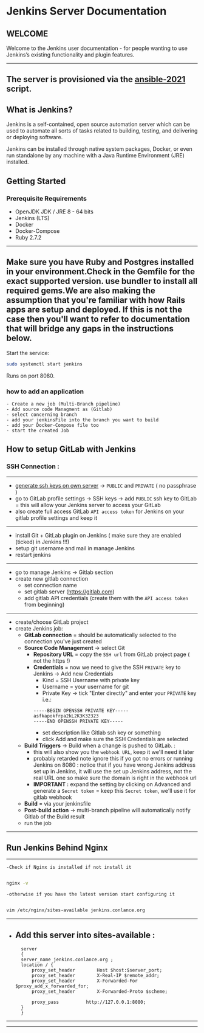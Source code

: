 # Jenkins Server Documentation

## WELCOME

Welcome to the Jenkins user documentation - for people wanting to use Jenkins’s existing functionality and plugin features.

---
The server is provisioned via the [ansible-2021](https://gitlab.conlance.org/devOps/ansible-2021) script.
---

## What is Jenkins?

Jenkins is a self-contained, open source automation server which can be used to automate all sorts of tasks related to building, testing, and delivering or deploying software.

Jenkins can be installed through native system packages, Docker, or even run standalone by any machine with a Java Runtime Environment (JRE) installed.



## Getting Started

### Prerequisite Requirements

- OpenJDK JDK / JRE 8 - 64 bits
- Jenkins (LTS)
- Docker
- Docker-Compose
- Ruby 2.7.2 

---
Make sure you have Ruby and Postgres installed in your environment.Check in the Gemfile for the exact supported version. use bundler to install all required gems.We are also making the assumption that you're familiar with how Rails apps are setup and deployed.  If this is not the case then you'll want to refer to documentation that will bridge any gaps in the instructions below.
---

Start the service:

```bash
sudo systemctl start jenkins
```
Runs on port 8080.

### how to add an application
    - Create a new job (Multi-Branch pipeline)
    - Add source code Managment as (Gitlab) 
    - select concerning branch 
    - add your jenkinsFile into the branch you want to build 
    - add your Docker-Compose file too 
    - start the created Job
   
## How to setup GitLab with Jenkins

### SSH Connection : 
-----
- [generate ssh keys on own server](https://docs.gitlab.com/ee/ssh/README.html) -> `PUBLIC` and `PRIVATE` ( no passphrase )
- go to GitLab profile settings -> SSH keys -> add `PUBLIC` ssh key to GitLab = this will allow your Jenkins server to access your GitLab
- also create full access GitLab `API access token` for Jenkins on your gitlab profile settings and keep it
---
- install Git + GitLab plugin on Jenkins ( make sure they are enabled (ticked) in Jenkins !!!)
- setup git username and mail in manage Jenkins
- restart jenkins
---
- go to manage Jenkins -> Gitlab section
- create new gitlab connection
    - set connection name
    - set gitlab server (https://gitlab.com)
    - add gitlab API credentials (create them with the `API access token` from beginning)
---
- create/choose GitLab project
- create Jenkins job:
    - **GitLab connection** = should be automatically selected to the connection you've just created
    - **Source Code Management** -> select Git
        - **Repository URL** = copy the `SSH url` from GitLab project page ( not the https !)
        - **Credentials** = now we need to give the SSH `PRIVATE` key to Jenkins -> Add new Credentials
            - Kind = SSH Username with private key
            - Username = your username for git
            - Private Key -> tick "Enter directly" and enter your `PRIVATE` key i.e.:
            ```
            -----BEGIN OPENSSH PRIVATE KEY-----
            asfkapokfrpa2kL2K3K32323
            -----END OPENSSH PRIVATE KEY-----
            ```
            - set description like Gitlab ssh key or something
            - click Add and make sure the SSH Credentials are selected
    - **Build Triggers** -> Build when a change is pushed to GitLab. :
        - this will also show you the `webhook URL`, keep it we'll need it later
        - probably retarded note ignore this if yo got no errors or running Jenkins on 8080 : notice that if you have wrong  Jenkins address set up in Jenkins, it will use the set up Jenkins address, not the real URL one so make sure the domain is right in the webhook url
        - **IMPORTANT :** expand the setting by clicking on Advanced and generate a `Secret token` = keep this `Secret token`, we'll use it for gitlab webhook
    - **Build** = via your jenkinsfile
    - **Post-build action** -> multi-branch pipeline will automatically notify Gitlab of the Build result 
    - run the job
-----

## Run Jenkins Behind Nginx 

----
    -Check if Nginx is installed if not install it 

 ```bash

nginx -v
```
    -otherwise if you have the latest version start configuring it 

 ```bash

vim /etc/nginx/sites-available jenkins.conlance.org
```
---
- Add this server into sites-available : 
    --
        server
        {
        server_name jenkins.conlance.org ;
        location / {
            proxy_set_header        Host $host:$server_port;
            proxy_set_header        X-Real-IP $remote_addr;
            proxy_set_header        X-Forwarded-For $proxy_add_x_forwarded_for;
            proxy_set_header        X-Forwarded-Proto $scheme;

            proxy_pass          http://127.0.0.1:8080;
        }
        }
    
---

----


